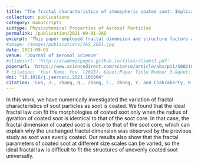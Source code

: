 ```yaml
---
title: "The fractal characteristics of atmospheric coated soot: Implication for morphological analysis"
collection: publications
category: manuscripts
subtype: Physiochemical Properties of Aerosol Particles
permalink: /publication/2021-09-01-JAS
excerpt: 'This paper employed fractal dimension and structure factors analysis to investigate the morphological parameter differences of particles with varying degrees of coating.'
#image: /images/publications/JAS_2021.jpg
date: 2021-09-01
venue: 'Journal of Aerosol Science'
#slidesurl: 'http://academicpages.github.io/files/slides3.pdf'
paperurl: 'https://www.sciencedirect.com/science/article/abs/pii/S0021850221005358'
# citation: 'Your Name, You. (2015). &quot;Paper Title Number 3.&quot; <i>Journal 1</i>. 1(3).'
doi: "10.1016/j.jaerosci.2021.105804"
citation: 'Luo, J., Zhang, Q., Zhang, C., Zhang, Y. and Chakrabarty, R.K., 2021. The fractal characteristics of atmospheric coated soot: Implication for morphological analysis. Journal of Aerosol Science, 157, p.105804.'
---
```


<!--more-->
<!-- #details of this work -->

In this work, we have numerically investigated the variation of fractal characteristics of soot particles as soot is coated. We found that the ideal fractal law can fit the morphologies of coated soot only when the radius of gyration of coated soot is identical to that of the soot core. In that case, the fractal dimension of coated soot is close to that of the soot core, which can explain why the unchanged fractal dimension was observed by the previous study as soot was evenly coated. Our results also show that the fractal parameters of coated soot at different size scales can be varied, so the ideal fractal law is difficult to fit the structures of unevenly coated soot universally.